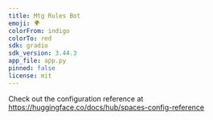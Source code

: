 ```yaml
---
title: Mtg Rules Bot
emoji: 🌍
colorFrom: indigo
colorTo: red
sdk: gradio
sdk_version: 3.44.3
app_file: app.py
pinned: false
license: mit
---
```


Check out the configuration reference at https://huggingface.co/docs/hub/spaces-config-reference

